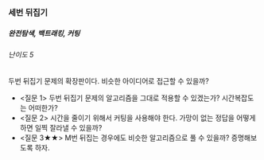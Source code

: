 ### 세번 뒤집기
##### 완전탐색, 백트래킹, 커팅
###### 난이도 5

두번 뒤집기 문제의 확장판이다. 비슷한 아이디어로 접근할 수 있을까?

* <질문 1> 두번 뒤집기 문제의 알고리즘을 그대로 적용할 수 있겠는가? 시간복잡도는 어떠한가?
* <질문 2> 시간을 줄이기 위해서 커팅을 사용해야 한다. 가망이 없는 정답을 어떻게 하면 일찍 잘라낼 수 있을까?
* <질문 3★★> M번 뒤집는 경우에도 비슷한 알고리즘으로 풀 수 있을까? 증명해보도록 하자.
